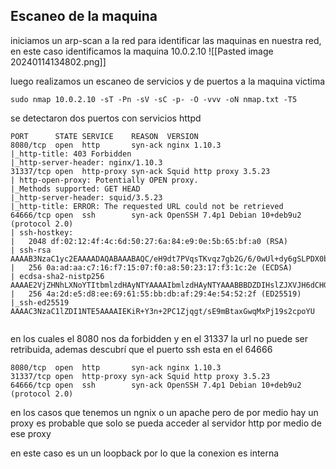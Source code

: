 ## Escaneo de la maquina
iniciamos un arp-scan a la red para identificar las maquinas en nuestra red, en este caso identificamos la maquina 10.0.2.10
![[Pasted image 20240114134802.png]]

luego realizamos un escaneo de servicios y de puertos a la maquina victima
```
sudo nmap 10.0.2.10 -sT -Pn -sV -sC -p- -O -vvv -oN nmap.txt -T5
```
se detectaron dos puertos con servicios httpd
```
PORT      STATE SERVICE    REASON  VERSION
8080/tcp  open  http       syn-ack nginx 1.10.3
|_http-title: 403 Forbidden
|_http-server-header: nginx/1.10.3
31337/tcp open  http-proxy syn-ack Squid http proxy 3.5.23
| http-open-proxy: Potentially OPEN proxy.
|_Methods supported: GET HEAD
|_http-server-header: squid/3.5.23
|_http-title: ERROR: The requested URL could not be retrieved
64666/tcp open  ssh        syn-ack OpenSSH 7.4p1 Debian 10+deb9u2 (protocol 2.0)
| ssh-hostkey: 
|   2048 df:02:12:4f:4c:6d:50:27:6a:84:e9:0e:5b:65:bf:a0 (RSA)
| ssh-rsa AAAAB3NzaC1yc2EAAAADAQABAAABAQC/eH9dt7PVqsTKvqz7gb2G/6/0wUl+dy6gSLPDX0bqkIwc5k0IiCefKqk9MpBbTOU6aUWE3T/y9IYCAjhCaW7QTRrrVn+rUviz+8lABk50s29Z5hBEDwMOme+OZ5rTX3z+8096MgbOdgPMEsQbk3W/eWTDNHXUrU9iijz0zcZgC/HkuS+1E/C8IC3+CR30GQTA+cLXD8CKQ38WEukuNbvAlwEtjw3kMGvv74kzek8cVsWQGPB1y2qLv+miQHaWROiP//WzM5e69gXiFRNcC8spesAzRH0pkYXXTDTGpgG3sBu4G+lGBHncU+30a7i2AEtv+tAy0C2bvFYHqymdFJFv
|   256 0a:ad:aa:c7:16:f7:15:07:f0:a8:50:23:17:f3:1c:2e (ECDSA)
| ecdsa-sha2-nistp256 AAAAE2VjZHNhLXNoYTItbmlzdHAyNTYAAAAIbmlzdHAyNTYAAABBBDZDIHslZJXVJH6dCHGaJRVy8WULZGgoqkKe8gfp/jibTQiMe8lIE8zFX2S8aXxWo4kSBd6i94zKj4YR2TcFj2o=
|   256 4a:2d:e5:d8:ee:69:61:55:bb:db:af:29:4e:54:52:2f (ED25519)
|_ssh-ed25519 AAAAC3NzaC1lZDI1NTE5AAAAIEKiR+Y3n+2PC1Zjqgt/sE9mBtaxGwqMxPj19s2cpoYU


```
en los cuales el 8080 nos da forbidden y en el 31337 la url no puede ser retribuida, ademas descubrí que el puerto ssh esta en el 64666

```
8080/tcp  open  http       syn-ack nginx 1.10.3
31337/tcp open  http-proxy syn-ack Squid http proxy 3.5.23
64666/tcp open  ssh        syn-ack OpenSSH 7.4p1 Debian 10+deb9u2 (protocol 2.0)
```

en los casos que tenemos un ngnix o un apache pero de por medio hay un proxy es probable que solo se pueda acceder al servidor http por medio de ese proxy

en este caso es un un loopback por lo que la conexion es interna

